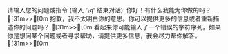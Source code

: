 
请输入您的问题或指令 (输入 '\q' 结束对话): 你好！有什么我能为你做的吗？
[31m>>[0m 抱歉，我不太明白你的意思。你可以提供更多的信息或者重新描述你的问题吗？
[31m>>[0m 看起来你可能输入了一个错误的字符序列。如果你是想问某个问题或者寻求帮助，请提供更多信息，我会尽力帮你解答。
[31m>>[0m 